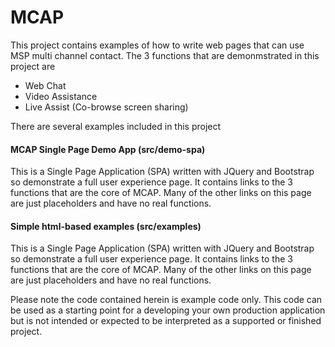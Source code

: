 # MCAP

This project contains examples of how to write web pages that can use MSP multi channel contact. The 3 functions that are demonmstrated in this project are
- Web Chat
- Video Assistance
- Live Assist (Co-browse screen sharing)

There are several examples included in this project

#### MCAP Single Page Demo App (src/demo-spa)
  This is a Single Page Application (SPA) written with JQuery and Bootstrap so demonstrate a full user experience page.  It contains links to the 3 functions that are the core of MCAP.  Many of the other links on this page are just placeholders and have no real functions.

  #### Simple html-based examples (src/examples)
  This is a Single Page Application (SPA) written with JQuery and Bootstrap so demonstrate a full user experience page.  It contains links to the 3 functions that are the core of MCAP.  Many of the other links on this page are just placeholders and have no real functions.


Please note the code contained herein is example code only. This code can be used as a starting 
point for a developing your own production application but is not intended or expected to be 
interpreted as a supported or finished project. 


